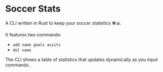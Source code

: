 # Soccer Stats

A CLI written in Rust to keep your soccer statistics ⚽📊.

It features two commands:
- `add name goals assits`
- `del name`

The CLI shows a table of statistics that updates dynamically as you input commands.
